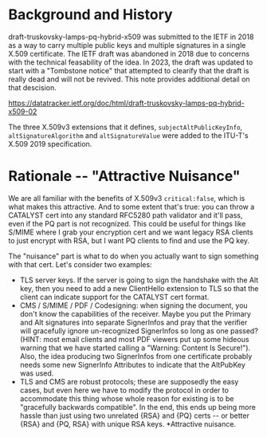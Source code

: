 # Background and History

draft-truskovsky-lamps-pq-hybrid-x509 was submitted to the IETF in 2018 as a way to carry multiple public keys and multiple signatures in a single X.509 certificate. The IETF draft was abandoned in 2018 due to concerns with the technical feasability of the idea. In 2023, the draft was updated to start with a "Tombstone notice" that attempted to clearify that the draft is really dead and will not be revived. This note provides additional detail on that descision.

https://datatracker.ietf.org/doc/html/draft-truskovsky-lamps-pq-hybrid-x509-02

The three X.509v3 extensions that it defines, `subjectAltPublicKeyInfo`, `altSignatureAlgorithm` and `altSignatureValue` were added to the ITU-T's X.509 2019 specification.



# Rationale -- "Attractive Nuisance"

We are all familiar with the benefits of X.509v3 `critical:false`, which is what makes this attractive. And to some extent that's true: you can throw a CATALYST cert into any standard RFC5280 path validator and it'll pass, even if the PQ part is not recognized. This could be useful for things like S/MIME where I grab your encryption cert and we want legacy RSA clients to just encrypt with RSA, but I want PQ clients to find and use the PQ key.

The "nuisance" part is what to do when you actually want to sign something with that cert. Let's consider two examples:
 
  * TLS server keys. If the server is going to sign the handshake with the Alt key, then you need to add a new ClientHello extension to TLS so that the client can indicate support for the CATALYST cert format.
  * CMS / S/MIME / PDF / Codesigning: when signing the document, you don't know the capabilities of the receiver. Maybe you put the Primary and Alt signatures into separate SignerInfos and pray that the verifier will gracefully ignore un-recognized SignerInfos so long as one passed? (HINT: most email clients and most PDF viewers put up some hideous warning that we have started calling a "Warning: Content Is Secure!"). Also, the idea producing two SignerInfos from one certificate probably needs some new SignerInfo Attributes to indicate that the AltPubKey was used.
  * TLS and CMS are robust protocols; these are supposedly the easy cases, but even here we have to modify the protocol in order to accommodate this thing whose whole reason for existing is to be "gracefully backwards compatible". In the end, this ends up being more hassle than just using two unrelated {RSA} and {PQ} certs -- or better {RSA} and {PQ, RSA} with unique RSA keys.
  *Attractive nuisance.


